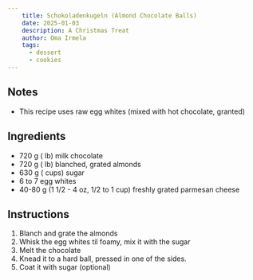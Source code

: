 ```yaml
---
    title: Schokoladenkugeln (Almond Chocolate Balls)
    date: 2025-01-03
    description: A Christmas Treat
    author: Oma Irmela
    tags:
      - dessert
      - cookies
---
```


## Notes

- This recipe uses raw egg whites (mixed with hot chocolate, granted)

## Ingredients

- 720 g ( lb) milk chocolate
- 720 g ( lb) blanched, grated almonds
- 630 g ( cups) sugar
- 6 to 7 egg whites
- 40-80 g (1 1/2 - 4 oz, 1/2 to 1 cup) freshly grated parmesan cheese

## Instructions

1. Blanch and grate the almonds
2. Whisk the egg whites til foamy, mix it with the sugar
3. Melt the chocolate
4. Knead it to a hard ball, pressed in one of the sides.
5. Coat it with sugar (optional)
